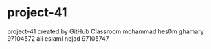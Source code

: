# project-41
project-41 created by GitHub Classroom
mohammad hes0m ghamary 97104572
ali eslami nejad 97105747
